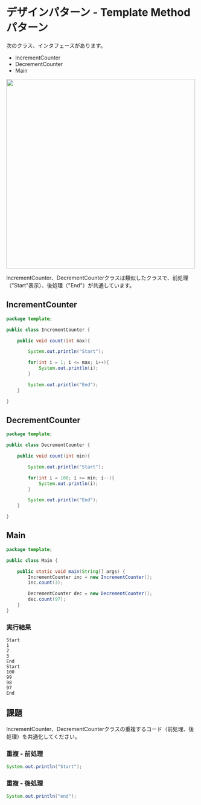 # デザインパターン - Template Methodパターン

次のクラス、インタフェースがあります。

+ IncrementCounter
+ DecrementCounter
+ Main


<img src="https://s3-ap-northeast-1.amazonaws.com/optext/java/oop/template.png" width="500px" >

IncrementCounter、DecrementCounterクラスは類似したクラスで、前処理（"Start"表示）、後処理（"End"）が共通しています。

## IncrementCounter

```java
package template;

public class IncrementCounter {

	public void count(int max){

		System.out.println("Start");

		for(int i = 1; i <= max; i++){
			System.out.println(i);
		}

		System.out.println("End");
	}

}
```



## DecrementCounter

```java
package template;

public class DecrementCounter {

	public void count(int min){

		System.out.println("Start");

		for(int i = 100; i >= min; i--){
			System.out.println(i);
		}

		System.out.println("End");
	}

}
```

## Main

```java
package template;

public class Main {

	public static void main(String[] args) {
		IncrementCounter inc = new IncrementCounter();
		inc.count(3);

		DecrementCounter dec = new DecrementCounter();
		dec.count(97);
	}
}
```

### 実行結果

```
Start
1
2
3
End
Start
100
99
98
97
End
```

## 課題

IncrementCounter、DecrementCounterクラスの重複するコード（前処理、後処理）を共通化してください。

### 重複 - 前処理

```java
System.out.println("Start");
```

### 重複 - 後処理

```java
System.out.println("end");
```
